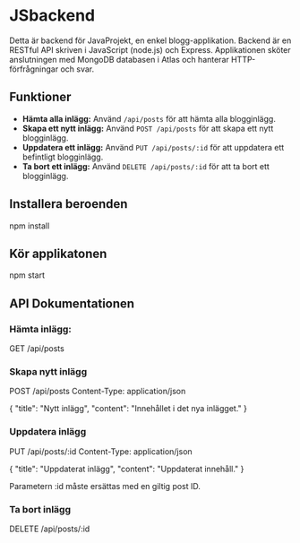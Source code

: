 # JSbackend


Detta är backend för JavaProjekt, en enkel blogg-applikation. Backend är en RESTful API skriven i JavaScript (node.js) och Express. Applikationen sköter anslutningen med MongoDB databasen i Atlas och hanterar HTTP-förfrågningar och svar. 

## Funktioner

- **Hämta alla inlägg:** Använd `/api/posts` för att hämta alla blogginlägg.
- **Skapa ett nytt inlägg:** Använd `POST /api/posts` för att skapa ett nytt blogginlägg.
- **Uppdatera ett inlägg:** Använd `PUT /api/posts/:id` för att uppdatera ett befintligt blogginlägg.
- **Ta bort ett inlägg:** Använd `DELETE /api/posts/:id` för att ta bort ett blogginlägg.

## Installera beroenden
npm install 

## Kör applikatonen
npm start 

## API Dokumentationen 

### Hämta inlägg:
GET /api/posts

### Skapa nytt inlägg 
POST /api/posts
Content-Type: application/json

{
  "title": "Nytt inlägg",
  "content": "Innehållet i det nya inlägget."
}

### Uppdatera inlägg 
PUT /api/posts/:id
Content-Type: application/json

{
  "title": "Uppdaterat inlägg",
  "content": "Uppdaterat innehåll."
}

Parametern :id måste ersättas med en giltig post ID.

### Ta bort inlägg 
DELETE /api/posts/:id
